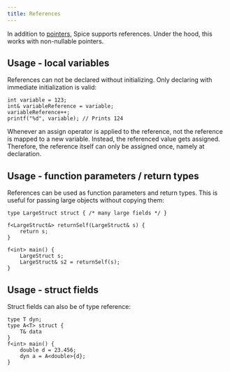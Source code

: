 ```yaml
---
title: References
---
```

In addition to [pointers](../pointers.md), Spice supports references. Under the hood, this works with non-nullable pointers.

## Usage - local variables

References can not be declared without initializing. Only declaring with immediate initialization is valid:

```spice
int variable = 123;
int& variableReference = variable;
variableReference++;
printf("%d", variable); // Prints 124
```

Whenever an assign operator is applied to the reference, not the reference is mapped to a new variable. Instead, the
referenced value gets assigned. Therefore, the reference itself can only be assigned once, namely at declaration.

## Usage - function parameters / return types

References can be used as function parameters and return types. This is useful for passing large objects without
copying them:

```spice
type LargeStruct struct { /* many large fields */ }

f<LargeStruct&> returnSelf(LargeStruct& s) {
    return s;
}

f<int> main() {
    LargeStruct s;
    LargeStruct& s2 = returnSelf(s);    
}
```

## Usage - struct fields

Struct fields can also be of type reference:

```spice
type T dyn;
type A<T> struct {
    T& data
}
f<int> main() {
    double d = 23.456;
    dyn a = A<double>{d};
}
```